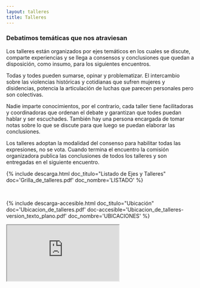 ```yaml
---
layout: talleres
title: Talleres
---
```

### Debatimos temáticas que nos atraviesan 

Los talleres están organizados por ejes temáticos en los cuales se discute, comparte experiencias y se llega a consensos y conclusiones que quedan a disposición, como insumo, para los siguientes encuentros. 

Todas y todes pueden sumarse, opinar y problematizar. El intercambio sobre las violencias históricas y cotidianas que sufren mujeres y disidencias, potencia la articulación de luchas que parecen personales pero son colectivas.

Nadie imparte conocimientos, por el contrario, cada taller tiene facilitadoras y coordinadoras que ordenan el debate y garantizan que todes puedan hablar y ser escuchades. También hay una persona encargada de tomar notas sobre lo que se discute para que luego se puedan elaborar las conclusiones. 

Los talleres adoptan la modalidad del consenso para habilitar todas las expresiones, no se vota. Cuando termina el encuentro la comisión organizadora publica las conclusiones de todos los talleres y son entregadas en el siguiente encuentro.


{% include descarga.html doc_titulo="Listado de Ejes y Talleres" doc='Grilla_de_talleres.pdf' doc_nombre='LISTADO' %}


<br/>

{% include descarga-accesible.html doc_titulo="Ubicación" doc='Ubicacion_de_talleres.pdf' doc-accesible='Ubicacion_de_talleres-version_texto_plano.pdf' doc_nombre='UBICACIONES' %}
<br/>
<div class="iframe-container">
<iframe src="https://www.google.com/maps/d/embed?mid=1zIb80sQoGfT9VvLn6q3mh1t0x0WqKeo&ehbc=2E312F" ></iframe>
</div>
